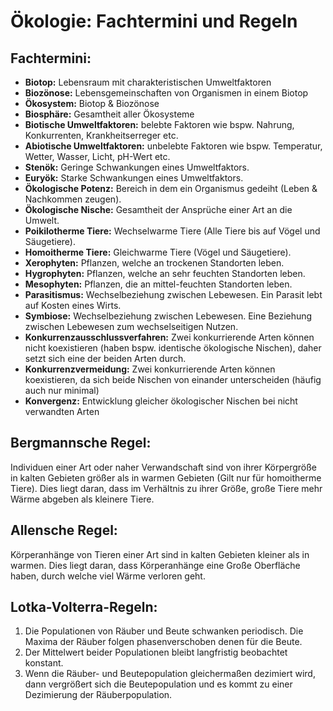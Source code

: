 Ökologie: Fachtermini und Regeln
================================

Fachtermini:
------------

-   **Biotop:** Lebensraum mit charakteristischen Umweltfaktoren
-   **Biozönose:** Lebensgemeinschaften von Organismen in einem Biotop
-   **Ökosystem:** Biotop & Biozönose
-   **Biosphäre:** Gesamtheit aller Ökosysteme
-   **Biotische Umweltfaktoren:** belebte Faktoren wie bspw. Nahrung,
    Konkurrenten, Krankheitserreger etc.
-   **Abiotische Umweltfaktoren:** unbelebte Faktoren wie bspw.
    Temperatur, Wetter, Wasser, Licht, pH-Wert etc.
-   **Stenök:** Geringe Schwankungen eines Umweltfaktors.
-   **Euryök:** Starke Schwankungen eines Umweltfaktors.
-   **Ökologische Potenz:** Bereich in dem ein Organismus gedeiht (Leben
    & Nachkommen zeugen).
-   **Ökologische Nische:** Gesamtheit der Ansprüche einer Art an die
    Umwelt.
-   **Poikilotherme Tiere:** Wechselwarme Tiere (Alle Tiere bis auf
    Vögel und Säugetiere).
-   **Homoitherme Tiere:** Gleichwarme Tiere (Vögel und Säugetiere).
-   **Xerophyten:** Pflanzen, welche an trockenen Standorten leben.
-   **Hygrophyten:** Pflanzen, welche an sehr feuchten Standorten leben.
-   **Mesophyten:** Pflanzen, die an mittel-feuchten Standorten leben.
-   **Parasitismus:** Wechselbeziehung zwischen Lebewesen. Ein Parasit
    lebt auf Kosten eines Wirts.
-   **Symbiose:** Wechselbeziehung zwischen Lebewesen. Eine Beziehung
    zwischen Lebewesen zum wechselseitigen Nutzen.
-   **Konkurrenzausschlussverfahren:** Zwei konkurrierende Arten können
    nicht koexistieren (haben bspw. identische ökologische Nischen),
    daher setzt sich eine der beiden Arten durch.
-   **Konkurrenzvermeidung:** Zwei konkurrierende Arten können
    koexistieren, da sich beide Nischen von einander unterscheiden
    (häufig auch nur minimal)
-   **Konvergenz:** Entwicklung gleicher ökologischer Nischen bei nicht
    verwandten Arten

Bergmannsche Regel:
-------------------

Individuen einer Art oder naher Verwandschaft sind von ihrer Körpergröße
in kalten Gebieten größer als in warmen Gebieten (Gilt nur für
homoitherme Tiere). Dies liegt daran, dass im Verhältnis zu ihrer Größe,
große Tiere mehr Wärme abgeben als kleinere Tiere.

Allensche Regel:
----------------

Körperanhänge von Tieren einer Art sind in kalten Gebieten kleiner als
in warmen. Dies liegt daran, dass Körperanhänge eine Große Oberfläche
haben, durch welche viel Wärme verloren geht.

Lotka-Volterra-Regeln:
----------------------

1.  Die Populationen von Räuber und Beute schwanken periodisch. Die
    Maxima der Räuber folgen phasenverschoben denen für die Beute.
2.  Der Mittelwert beider Populationen bleibt langfristig beobachtet
    konstant.
3.  Wenn die Räuber- und Beutepopulation gleichermaßen dezimiert wird,
    dann vergrößert sich die Beutepopulation und es kommt zu einer
    Dezimierung der Räuberpopulation.

